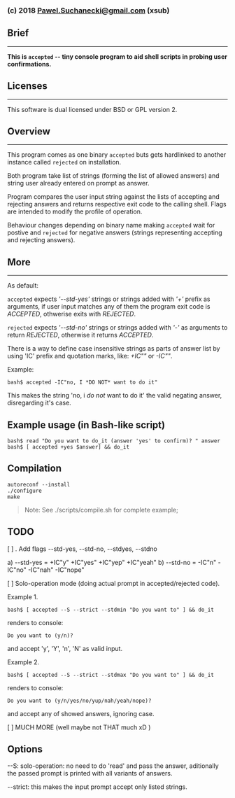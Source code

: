 ### (c) 2018 Pawel.Suchanecki@gmail.com (xsub)


## Brief
---
**This is `accepted` -- tiny console program to aid shell scripts in probing user confirmations.**


## Licenses
---
This software is dual licensed under BSD or GPL version 2.


## Overview
---
This program comes as one binary `accepted` buts gets hardlinked to another instance called `rejected` on installation.

Both program take list of strings (forming the list of allowed answers) and string user already entered on prompt as answer.

Program compares the user input string against the lists of accepting and rejecting answers and returns respective exit code to the calling shell. Flags are intended to modify the profile of operation.

Behaviour changes depending on binary name making `accepted` wait for postive and `rejected` for negative answers (strings representing accepting and rejecting answers).


## More
----
As default:

`accepted` expects *'--std-yes'* strings or strings added with *'+'* prefix as arguments, if user input matches any of them the program exit code is *ACCEPTED*, othwerise exits with *REJECTED*. 

`rejected` expects *'--std-no'* strings or strings added with *'-'* as arguments to return *REJECTED*, otherwise it returns *ACCEPTED*. 

There is a way to define case insensitive strings as parts of answer list by using 'IC' prefix and quotation marks, like: *+IC"<string>"* or *-IC"<string>"*.

Example:
```
bash$ accepted -IC"no, I *DO NOT* want to do it"   
```
This makes the string 'no, i *do not* want to do it' the valid negating answer, disregarding it's case.


Example usage (in Bash-like script)
----
```
bash$ read "Do you want to do_it (answer 'yes' to confirm)? " answer
bash$ [ accepted +yes $answer] && do_it
```


Compilation
----
```
autoreconf --install
./configure
make
```

> Note: See ./scripts/compile.sh for complete example; 

TODO
----

[ ] . Add flags --std-yes, --std-no, --stdyes, --stdno

 a) --std-yes = +IC"y" +IC"yes" +IC"yep" +IC"yeah" 
 b) --std-no  = -IC"n" -IC"no" -IC"nah" -IC"nope"
 

[ ] Solo-operation mode (doing actual prompt in accepted/rejected code).

Example 1.
```
bash$ [ accepted --S --strict --stdmin "Do you want to" ] && do_it
```
renders to console: 
```
Do you want to (y/n)? 
```
and accept 'y', 'Y', 'n', 'N' as valid input.


Example 2.
```	
bash$ [ accepted --S --strict --stdmax "Do you want to" ] && do_it
```
renders to console: 
```
Do you want to (y/n/yes/no/yup/nah/yeah/nope)?
``` 
and accept any of showed answers, ignoring case.

[ ] MUCH MORE (well maybe not THAT much xD )

Options
-------

--S: 		solo-operation: no need to do 'read' and pass the answer, aditionally the passed prompt is printed with all variants of answers.

--strict:	this makes the input prompt accept only listed strings.



